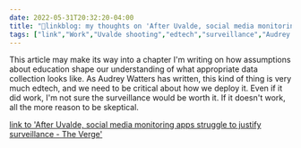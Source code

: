 ```yaml
---
date: 2022-05-31T20:32:20-04:00
title: "🔗linkblog: my thoughts on 'After Uvalde, social media monitoring apps struggle to justify surveillance - The Verge'"
tags: ["link","Work","Uvalde shooting","edtech","surveillance","Audrey Watters"]
---
```

This article may make its way into a chapter I'm writing on how assumptions about education shape our understanding of what appropriate data collection looks like. As Audrey Watters has written, this kind of thing is very much edtech, and we need to be critical about how we deploy it. Even if it did work, I'm not sure the surveillance would be worth it. If it doesn't work, all the more reason to be skeptical.
 

[link to 'After Uvalde, social media monitoring apps struggle to justify surveillance - The Verge'](https://www.theverge.com/2022/5/31/23148541/digital-surveillance-school-shootings-social-sentinel-uvalde)
